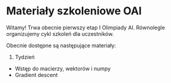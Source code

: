 # Materiały szkoleniowe OAI

Witamy! Trwa obecnie pierwszy etap I Olimpiady AI. Równolegle organizujemy cykl szkoleń dla uczestników.

Obecnie dostępne są następujące materiały:

1. Tydzień
- Wstęp do macierzy, wektorów i numpy
- Gradient descent

